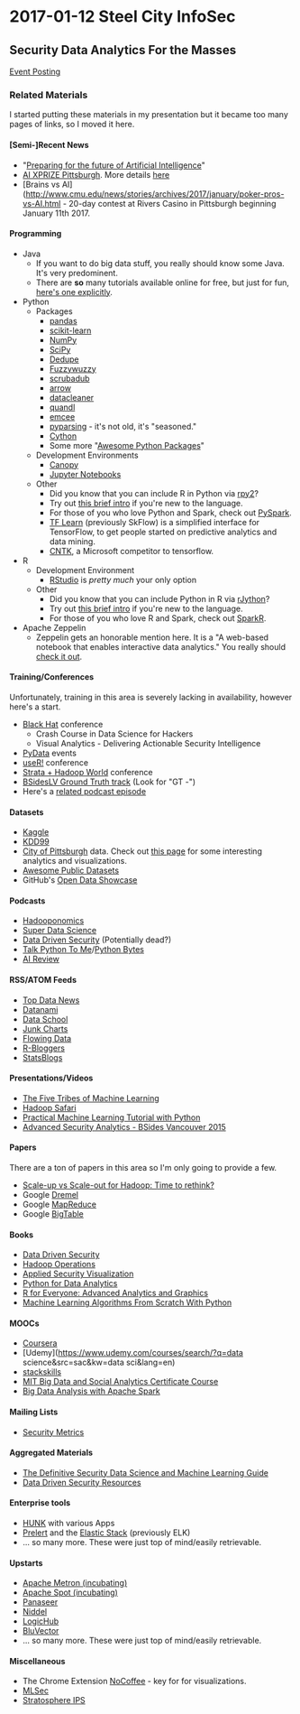 # 2017-01-12 Steel City InfoSec
## Security Data Analytics For the Masses
[Event Posting](https://www.meetup.com/Steel-City-InfoSec/events/235321688/)

### Related Materials
I started putting these materials in my presentation but it became too many pages of links, so I moved it here.

#### [Semi-]Recent News
* "[Preparing for the future of Artificial Intelligence](https://www.whitehouse.gov/sites/default/files/whitehouse_files/microsites/ostp/NSTC/preparing_for_the_future_of_ai.pdf)"
* [AI XPRIZE Pittsburgh](https://www.eventbrite.com/e/xprize-pittsburgh-ai-hackathon-pitch-night-tickets-30452947586).  More details [here](http://ai.xprize.org/)
* [Brains vs AI](http://www.cmu.edu/news/stories/archives/2017/january/poker-pros-vs-AI.html - 20-day contest at Rivers Casino in Pittsburgh beginning January 11th 2017.

#### Programming
* Java
  * If you want to do big data stuff, you really should know some Java.  It's very predominent.
  * There are **so** many tutorials available online for free, but just for fun, [here's one explicitly](http://docs.oracle.com/javase/tutorial/).
* Python
  * Packages
    * [pandas](http://pandas.pydata.org/)
    * [scikit-learn](http://scikit-learn.org/stable/)
    * [NumPy](http://www.numpy.org/)
    * [SciPy](https://www.scipy.org/)
    * [Dedupe](https://github.com/datamade/dedupe)
    * [Fuzzywuzzy](https://github.com/seatgeek/fuzzywuzzy)
    * [scrubadub](https://github.com/datascopeanalytics/scrubadub)
    * [arrow](https://github.com/crsmithdev/arrow)
    * [datacleaner](https://github.com/rhiever/datacleaner)
    * [quandl](https://www.quandl.com/tools/python)
    * [emcee](http://dan.iel.fm/emcee/current/)
    * [pyparsing](https://pypi.python.org/pypi/pyparsing/2.1.10) - it's not old, it's "seasoned."
    * [Cython](https://github.com/cython/cython)
    * Some more "[Awesome Python Packages](https://github.com/vinta/awesome-python/blob/master/README.md)"
  * Development Environments
    * [Canopy](https://store.enthought.com/downloads/#default)
    * [Jupyter Notebooks](http://jupyter.org/)
  * Other
    * Did you know that you can include R in Python via [rpy2](http://rpy2.bitbucket.org/)?
    * Try out [this brief intro](https://www.stavros.io/tutorials/python/) if you're new to the language.
    * For those of you who love Python and Spark, check out [PySpark](http://spark.apache.org/docs/0.9.0/python-programming-guide.html).
    * [TF Learn](https://github.com/tensorflow/tensorflow/tree/master/tensorflow/contrib/learn/python/learn) (previously SkFlow) is a simplified interface for TensorFlow, to get people started on predictive analytics and data mining.
    * [CNTK](https://github.com/Microsoft/CNTK/wiki), a Microsoft competitor to tensorflow.
* R
  * Development Environment
    * [RStudio](https://www.rstudio.com/) is *pretty much* your only option
  * Other
    * Did you know that you can include Python in R via [rJython](https://cran.r-project.org/web/packages/rJython/index.html)?
    * Try out [this brief intro](https://cran.r-project.org/doc/contrib/Torfs+Brauer-Short-R-Intro.pdf) if you're new to the language.
    * For those of you who love R and Spark, check out [SparkR](http://spark.apache.org/docs/latest/sparkr.html).
* Apache Zeppelin
  * Zeppelin gets an honorable mention here.  It is a "A web-based notebook that enables interactive data analytics."  You really should [check it out](https://zeppelin.apache.org/).

#### Training/Conferences
Unfortunately, training in this area is severely lacking in availability, however here's a start.

* [Black Hat](http://www.blackhat.com/upcoming.html) conference
  * Crash Course in Data Science for Hackers
  * Visual Analytics - Delivering Actionable Security Intelligence
* [PyData](http://pydata.org/events.html) events
* [useR!](https://www.r-project.org/conferences.html) conference
* [Strata + Hadoop World](http://conferences.oreilly.com/strata) conference
* [BSidesLV Ground Truth track](https://www.youtube.com/channel/UCpNGmljppAJbTIA5Msms1Pw/videos) (Look for "GT -")
* Here's a [related podcast episode](http://datadrivensecurity.info/podcast/data-driven-security-episode-25.html)

#### Datasets
* [Kaggle](https://www.kaggle.com/datasets)
* [KDD99](https://kdd.ics.uci.edu/databases/kddcup99/kddcup99.html)
* [City of Pittsburgh](https://data.wprdc.org/organization/city-of-pittsburgh) data.  Check out [this page](http://wprdc.org/crime/) for some interesting analytics and visualizations.
* [Awesome Public Datasets](https://github.com/caesar0301/awesome-public-datasets)
* GitHub's [Open Data Showcase](https://github.com/showcases/open-data)

#### Podcasts
* [Hadooponomics](http://bluehillresearch.com/hadooponomics/)
* [Super Data Science](http://feeds.soundcloud.com/users/soundcloud:users:253585900/sounds.rss)
* [Data Driven Security](http://datadrivensecurity.info/podcast/) (Potentially dead?)
* [Talk Python To Me](https://talkpython.fm/)/[Python Bytes](https://pythonbytes.fm/)
* [AI Review](https://itunes.apple.com/us/podcast/ai-review/id1142140410)

#### RSS/ATOM Feeds
* [Top Data News](https://topdata.news/feed/)
* [Datanami](https://www.datanami.com/feed/)
* [Data School](http://www.dataschool.io/rss/)
* [Junk Charts](http://junkcharts.typepad.com/junk_charts/atom.xml)
* [Flowing Data](http://flowingdata.com/feed)
* [R-Bloggers](https://www.r-bloggers.com/feed/)
* [StatsBlogs](http://feeds.feedburner.com/statsblogs)

#### Presentations/Videos
* [The Five Tribes of Machine Learning](https://www.youtube.com/watch?v=oxWruJZ-BbU)
* [Hadoop Safari](https://2016.zeronights.ru/wp-content/uploads/2016/12/Wavestone-ZeroNights-2016-Hadoop-safari-Hunting-for-vulnerabilities-v1.0.pdf)
* [Practical Machine Learning Tutorial with Python](https://www.youtube.com/playlist?list=PLQVvvaa0QuDfKTOs3Keq_kaG2P55YRn5v)
* [Advanced Security Analytics - BSides Vancouver 2015](https://www.youtube.com/watch?v=6SuTaEiYHtI)

#### Papers
There are a ton of papers in this area so I'm only going to provide a few.

* [Scale-up vs Scale-out for Hadoop: Time to rethink?](https://www.microsoft.com/en-us/research/wp-content/uploads/2016/02/a20-appuswamy.pdf)
* Google [Dremel](https://static.googleusercontent.com/media/research.google.com/en//pubs/archive/36632.pdf)
* Google [MapReduce](https://static.googleusercontent.com/media/research.google.com/en//archive/mapreduce-osdi04.pdf)
* Google [BigTable](https://static.googleusercontent.com/media/research.google.com/en//archive/bigtable-osdi06.pdf)

#### Books
* [Data Driven Security](http://datadrivensecurity.info/book/)
* [Hadoop Operations](http://shop.oreilly.com/product/0636920038993.do)
* [Applied Security Visualization](https://www.amazon.com/gp/product/B001FBFH3I/ref=oh_aui_d_detailpage_o09_?ie=UTF8&psc=1)
* [Python for Data Analytics](http://shop.oreilly.com/product/0636920023784.do)
* [R for Everyone: Advanced Analytics and Graphics](https://www.amazon.com/Everyone-Advanced-Analytics-Graphics-Addison-Wesley/dp/0321888030/ref=sr_1_1)
* [Machine Learning Algorithms From Scratch With Python](https://machinelearningmastery.com/machine-learning-algorithms-from-scratch/)

#### MOOCs
* [Coursera](https://www.coursera.org/browse/data-science)
* [Udemy](https://www.udemy.com/courses/search/?q=data science&src=sac&kw=data sci&lang=en)
* [stackskills](https://stackskills.com/courses)
* [MIT Big Data and Social Analytics Certificate Course](http://getsmarter.mit.edu/big-data-and-social-analytics-course/)
* [Big Data Analysis with Apache Spark](https://www.edx.org/course/big-data-analysis-apache-spark-uc-berkeleyx-cs110x)

#### Mailing Lists
* [Security Metrics](http://www.securitymetrics.org/mailing-list.html)

#### Aggregated Materials
* [The Definitive Security Data Science and Machine Learning Guide](http://www.covert.io/the-definitive-security-datascience-and-machinelearning-guide/)
* [Data Driven Security Resources](http://datadrivensecurity.info/blog/pages/resources.html)

#### Enterprise tools
* [HUNK](http://docs.splunk.com/Documentation/Hunk/6.4.5/Hunk/MeetHunk) with various Apps
* [Prelert](http://info.prelert.com/) and the [Elastic Stack](https://www.elastic.co/webinars/introduction-elk-stack) (previously ELK)
* ... so many more.  These were just top of mind/easily retrievable.

#### Upstarts
* [Apache Metron (incubating)](http://metron.incubator.apache.org/)
* [Apache Spot (incubating)](http://spot.incubator.apache.org/)
* [Panaseer](https://www.panaseer.com/)
* [Niddel](http://www.niddel.com/)
* [LogicHub](http://www.logichub.com/)
* [BluVector](https://www.bluvectorcyber.com/)
* ... so many more.  These were just top of mind/easily retrievable.

#### Miscellaneous
* The Chrome Extension [NoCoffee](https://chrome.google.com/webstore/detail/nocoffee/jjeeggmbnhckmgdhmgdckeigabjfbddl?hl=en-US) - key for for visualizations.
* [MLSec](https://github.com/mlsecproject)
* [Stratosphere IPS](https://stratosphereips.org/)

